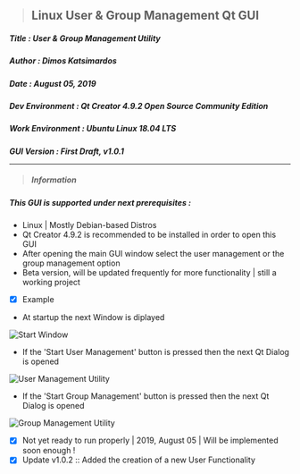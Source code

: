> <h2><strong>Linux User & Group Management Qt GUI</strong></h2> 

<h5>Title  : User & Group Management Utility</h5>

<h5>Author : Dimos Katsimardos</h5>

<h5>Date   : August 05, 2019</h5>

<h5>Dev Environment  : Qt Creator 4.9.2 Open Source Community Edition</h5>

<h5>Work Environment : Ubuntu Linux 18.04 LTS</h5>

<h5>GUI Version      : First Draft, v1.0.1

-------------------------------------------------------------------------------------------------------------------------------

> #### __Information__ ####

<h5> This GUI is supported under next prerequisites :</h5>

* Linux | Mostly Debian-based Distros
* Qt Creator 4.9.2 is recommended to be installed in order to open this GUI
* After opening the main GUI window select the user management or the group management option
* Beta version, will be updated frequently for more functionality | still a working project


- [x] Example

* At startup the next Window is diplayed

![Start Window](https://github.com/dimkatsi91/Cpp-STL-Examples/blob/master/GUI_Prog/Management/images/Starting_window.png)


* If the 'Start User Management' button is pressed then the next Qt Dialog is opened

![User Management Utility](https://github.com/dimkatsi91/Cpp-STL-Examples/blob/master/GUI_Prog/Management/images/user_dialog.png)


* If the 'Start Group Management' button is pressed then the next Qt Dialog is opened

![Group Management Utility](https://github.com/dimkatsi91/Cpp-STL-Examples/blob/master/GUI_Prog/Management/images/group_dialog.png)

 
- [x] Not yet ready to run properly | 2019, August 05 | Will be implemented soon enough !
- [x] Update v1.0.2 :: Added the creation of a new User Functionality

